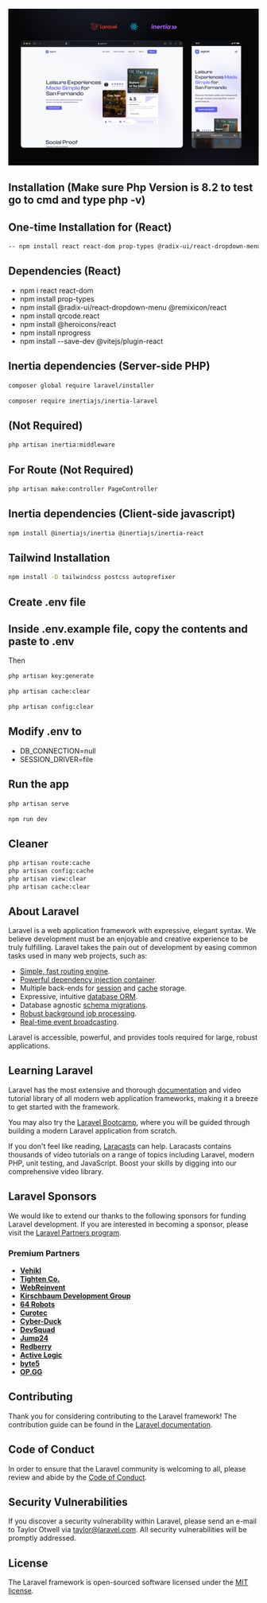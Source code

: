 
![](https://github.com/jstnfrncis/agkat-ph/blob/ddf831f690cfa2ae52698788831977fc5e295ee8/public/agkat-mock-up.jpg)



## Installation (Make sure Php Version is 8.2 to test go to cmd and type php -v)

## One-time Installation for (React)

```sh
-- npm install react react-dom prop-types @radix-ui/react-dropdown-menu @remixicon/react qrcode.react @heroicons/react nprogress && npm install --save-dev @vitejs/plugin-react
```
## Dependencies (React)
- npm i react react-dom
- npm install prop-types
- npm install @radix-ui/react-dropdown-menu @remixicon/react
- npm install qrcode.react
- npm install @heroicons/react
- npm install nprogress
- npm install --save-dev @vitejs/plugin-react


## Inertia dependencies (Server-side PHP)

```sh
composer global require laravel/installer
```
```sh
composer require inertiajs/inertia-laravel
```

## (Not Required)
```sh
php artisan inertia:middleware
```
## For Route (Not Required)
```sh
php artisan make:controller PageController
```


## Inertia dependencies (Client-side javascript)
```sh
npm install @inertiajs/inertia @inertiajs/inertia-react
```


## Tailwind Installation
```sh
npm install -D tailwindcss postcss autoprefixer
```


## Create .env file
## Inside .env.example file, copy the contents and paste to .env

Then
```sh
php artisan key:generate
```
```sh
php artisan cache:clear
```
```sh
php artisan config:clear
```

## Modify .env to
- DB_CONNECTION=null
- SESSION_DRIVER=file


## Run the app
```sh
php artisan serve
```
```sh
npm run dev
```

## Cleaner
```
php artisan route:cache
php artisan config:cache
php artisan view:clear
php artisan cache:clear

```


## About Laravel

Laravel is a web application framework with expressive, elegant syntax. We believe development must be an enjoyable and creative experience to be truly fulfilling. Laravel takes the pain out of development by easing common tasks used in many web projects, such as:

- [Simple, fast routing engine](https://laravel.com/docs/routing).
- [Powerful dependency injection container](https://laravel.com/docs/container).
- Multiple back-ends for [session](https://laravel.com/docs/session) and [cache](https://laravel.com/docs/cache) storage.
- Expressive, intuitive [database ORM](https://laravel.com/docs/eloquent).
- Database agnostic [schema migrations](https://laravel.com/docs/migrations).
- [Robust background job processing](https://laravel.com/docs/queues).
- [Real-time event broadcasting](https://laravel.com/docs/broadcasting).

Laravel is accessible, powerful, and provides tools required for large, robust applications.

## Learning Laravel

Laravel has the most extensive and thorough [documentation](https://laravel.com/docs) and video tutorial library of all modern web application frameworks, making it a breeze to get started with the framework.

You may also try the [Laravel Bootcamp](https://bootcamp.laravel.com), where you will be guided through building a modern Laravel application from scratch.

If you don't feel like reading, [Laracasts](https://laracasts.com) can help. Laracasts contains thousands of video tutorials on a range of topics including Laravel, modern PHP, unit testing, and JavaScript. Boost your skills by digging into our comprehensive video library.

## Laravel Sponsors

We would like to extend our thanks to the following sponsors for funding Laravel development. If you are interested in becoming a sponsor, please visit the [Laravel Partners program](https://partners.laravel.com).

### Premium Partners

- **[Vehikl](https://vehikl.com/)**
- **[Tighten Co.](https://tighten.co)**
- **[WebReinvent](https://webreinvent.com/)**
- **[Kirschbaum Development Group](https://kirschbaumdevelopment.com)**
- **[64 Robots](https://64robots.com)**
- **[Curotec](https://www.curotec.com/services/technologies/laravel/)**
- **[Cyber-Duck](https://cyber-duck.co.uk)**
- **[DevSquad](https://devsquad.com/hire-laravel-developers)**
- **[Jump24](https://jump24.co.uk)**
- **[Redberry](https://redberry.international/laravel/)**
- **[Active Logic](https://activelogic.com)**
- **[byte5](https://byte5.de)**
- **[OP.GG](https://op.gg)**

## Contributing

Thank you for considering contributing to the Laravel framework! The contribution guide can be found in the [Laravel documentation](https://laravel.com/docs/contributions).

## Code of Conduct

In order to ensure that the Laravel community is welcoming to all, please review and abide by the [Code of Conduct](https://laravel.com/docs/contributions#code-of-conduct).

## Security Vulnerabilities

If you discover a security vulnerability within Laravel, please send an e-mail to Taylor Otwell via [taylor@laravel.com](mailto:taylor@laravel.com). All security vulnerabilities will be promptly addressed.

## License

The Laravel framework is open-sourced software licensed under the [MIT license](https://opensource.org/licenses/MIT).
